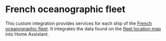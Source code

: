 # French oceanographic fleet

This custom integration provides services for each ship of the [French oceanographic fleet](https://www.flotteoceanographique.fr/).
It integrates the data found on the [fleet location map](https://www.flotteoceanographique.fr/La-Flotte-en-action/Ou-sont-les-navires) into Home Assistant.